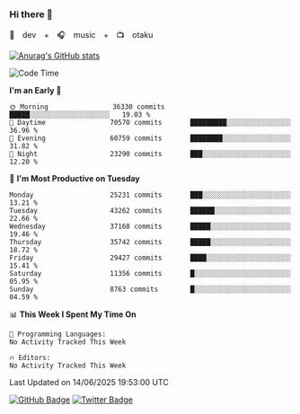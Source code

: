 ### Hi there 👋

🚀　dev　+　🎧　music　+　📺　otaku


[![Anurag's GitHub stats](https://github-readme-stats.vercel.app/api?username=koheitasaka&count_private=true&show_icons=true&theme=monokai)](https://github.com/koheitasaka/github-readme-stats)

<!--START_SECTION:waka-->
![Code Time](http://img.shields.io/badge/Code%20Time-1%2C161%20hrs%2023%20mins-blue)

**I'm an Early 🐤** 

```text
🌞 Morning                36330 commits       █████░░░░░░░░░░░░░░░░░░░░   19.03 % 
🌆 Daytime                70570 commits       █████████░░░░░░░░░░░░░░░░   36.96 % 
🌃 Evening                60759 commits       ████████░░░░░░░░░░░░░░░░░   31.82 % 
🌙 Night                  23290 commits       ███░░░░░░░░░░░░░░░░░░░░░░   12.20 % 
```
📅 **I'm Most Productive on Tuesday** 

```text
Monday                   25231 commits       ███░░░░░░░░░░░░░░░░░░░░░░   13.21 % 
Tuesday                  43262 commits       ██████░░░░░░░░░░░░░░░░░░░   22.66 % 
Wednesday                37168 commits       █████░░░░░░░░░░░░░░░░░░░░   19.46 % 
Thursday                 35742 commits       █████░░░░░░░░░░░░░░░░░░░░   18.72 % 
Friday                   29427 commits       ████░░░░░░░░░░░░░░░░░░░░░   15.41 % 
Saturday                 11356 commits       █░░░░░░░░░░░░░░░░░░░░░░░░   05.95 % 
Sunday                   8763 commits        █░░░░░░░░░░░░░░░░░░░░░░░░   04.59 % 
```


📊 **This Week I Spent My Time On** 

```text
💬 Programming Languages: 
No Activity Tracked This Week

🔥 Editors: 
No Activity Tracked This Week
```


 Last Updated on 14/06/2025 19:53:00 UTC
<!--END_SECTION:waka-->

[![GitHub Badge](https://img.shields.io/badge/GitHub-100000?style=for-the-badge&logo=github&logoColor=white)](https://github.com/koheitasaka)
[![Twitter Badge](https://img.shields.io/badge/Twitter-1DA1F2?style=for-the-badge&logo=twitter&logoColor=white)](https://twitter.com/sleep_asleep_)
